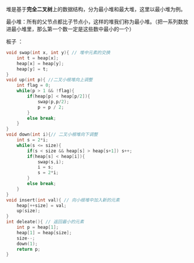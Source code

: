 堆是基于**完全二叉树**上的数据结构，分为最小堆和最大堆，这里以最小堆为例。

最小堆：所有的父节点都比子节点小，这样的堆我们称为最小堆。（把一系列数放进最小堆里，那么第一个数一定是这些数中最小的一个） 

板子 ：

```c++
void swap(int x, int y){ // 堆中元素的交换
	int t = heap[x];
	heap[x] = heap[y];
	heap[y] = t;
}
void up(int p){ //二叉小根堆向上调整
	int flag = 0;
	while(p > 1 && !flag){
		if(heap[p] < heap[p/2]){
			swap(p,p/2);
			p = p / 2;
		}
		else break;
	}
}
void down(int i){// 二叉小根堆向下调整
	int s = 2*i;
	while(s <= size){
		if(s < size && heap[s] > heap[s+1]) s++;
		if(heap[s] < heap[i]){
			swap(s,i);
			i = s;
			s = 2*i;
		}	 
		else break;
	}
}
void insert(int val){ // 向小根堆中加入新的元素
	heap[++size] = val;
	up(size);
}
int deleate(){ // 返回最小的元素
	int p = heap[1];
	heap[1] = heap[size];
	size--;
	down(1);
	return p;
}
```

